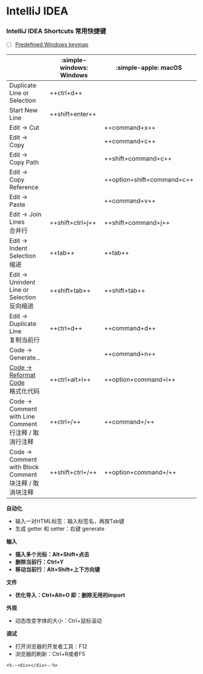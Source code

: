 # IntelliJ IDEA

### IntelliJ IDEA Shortcuts 常用快捷键

-   [ ] [Predefined Windows keymap](https://www.jetbrains.com/help/idea/reference-keymap-win-default.html)﻿

|                                                              | :simple-windows: Windows | :simple-apple: macOS       |
| ------------------------------------------------------------ | ------------------------ | -------------------------- |
| Duplicate Line or Selection                                  | ++ctrl+d++               |                            |
| Start New Line                                               | ++shift+enter++          |                            |
| Edit -> Cut                                                  |                          | ++command+x++              |
| Edit -> Copy                                                 |                          | ++command+c++              |
| Edit -> Copy Path                                            |                          | ++shift+command+c++        |
| Edit -> Copy Reference                                       |                          | ++option+shift+command+c++ |
| Edit -> Paste                                                |                          | ++command+v++              |
| Edit -> Join Lines<br />合并行                               | ++shift+ctrl+j++         | ++shift+command+j++        |
| Edit -> Indent Selection<br />缩进                           | ++tab++                  | ++tab++                    |
| Edit -> Unindent Line or Selection<br />反向缩进             | ++shift+tab++            | ++shift+tab++              |
| Edit -> Duplicate Line<br />复制当前行                       | ++ctrl+d++               | ++command+d++              |
| Code -> Generate...                                          |                          | ++command+n++              |
| [Code -> Reformat Code](https://www.jetbrains.com/help/idea/reformat-and-rearrange-code.html)<br />格式化代码 | ++ctrl+alt+l++           | ++option+command+l++       |
| Code -> Comment with Line Comment<br />行注释 / 取消行注释   | ++ctrl+/++               | ++command+/++              |
| Code -> Comment with Block Comment<br />块注释 / 取消块注释  | ++shift+ctrl+/++         | ++option+command+/++       |

**自动化**

-   输入一对HTML标签：输入标签名，再按Tab键
-   生成 getter 和 setter：右键 generate

**输入** 

-   **插入多个光标：Alt+Shift+点击**
-   **删除当前行：Ctrl+Y**
-   **移动当前行：Alt+Shift+上下方向键**

 **文件**

-   **优化导入：Ctrl+Alt+O  即：删除无用的import**

 **外观**

-   动态改变字体的大小：Ctrl+鼠标滚动

 **调试**

-   打开浏览器的开发者工具：F12
-   浏览器的刷新：Ctrl+R或者F5

```
<%--<div></div>--%>
```